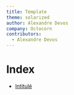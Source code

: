 ```yaml
---
title: Template
theme: solarized
author: Alexandre Devos
company: Octocorn
contributors: 
  - Alexandre Devos
---
```


# Index

- [Intitulé](./cours/nom.md)